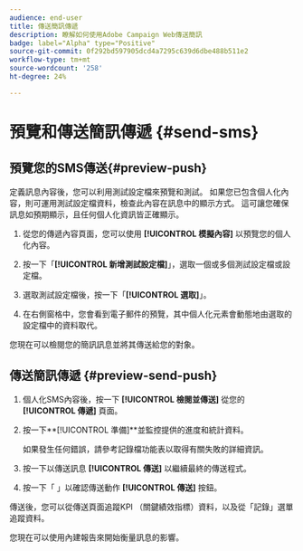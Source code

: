 ```yaml
---
audience: end-user
title: 傳送簡訊傳遞
description: 瞭解如何使用Adobe Campaign Web傳送簡訊
badge: label="Alpha" type="Positive"
source-git-commit: 0f292bd597905dcd4a7295c639d6dbe488b511e2
workflow-type: tm+mt
source-wordcount: '258'
ht-degree: 24%

---
```


# 預覽和傳送簡訊傳遞 {#send-sms}

## 預覽您的SMS傳送{#preview-push}

定義訊息內容後，您可以利用測試設定檔來預覽和測試。 如果您已包含個人化內容，則可運用測試設定檔資料，檢查此內容在訊息中的顯示方式。 這可讓您確保訊息如預期顯示，且任何個人化資訊皆正確顯示。

1. 從您的傳遞內容頁面，您可以使用 **[!UICONTROL 模擬內容]** 以預覽您的個人化內容。

1. 按一下「**[!UICONTROL 新增測試設定檔]**」，選取一個或多個測試設定檔或設定檔。

1. 選取測試設定檔後，按一下「**[!UICONTROL 選取]**」。

1. 在右側窗格中，您會看到電子郵件的預覽，其中個人化元素會動態地由選取的設定檔中的資料取代。

您現在可以檢閱您的簡訊訊息並將其傳送給您的對象。

## 傳送簡訊傳遞 {#preview-send-push}

1. 個人化SMS內容後，按一下 **[!UICONTROL 檢閱並傳送]** 從您的 **[!UICONTROL 傳遞]** 頁面。

1. 按一下**[!UICONTROL 準備]**並監控提供的進度和統計資料。

   如果發生任何錯誤，請參考記錄檔功能表以取得有關失敗的詳細資訊。

1. 按一下以傳送訊息 **[!UICONTROL 傳送]** 以繼續最終的傳送程式。

1. 按一下「 」以確認傳送動作 **[!UICONTROL 傳送]** 按鈕。

傳送後，您可以從傳送頁面追蹤KPI （關鍵績效指標）資料，以及從「記錄」選單追蹤資料。

您現在可以使用內建報告來開始衡量訊息的影響。




